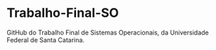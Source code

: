 # Trabalho-Final-SO

GitHub do Trabalho Final de Sistemas Operacionais, da Universidade Federal de Santa Catarina.